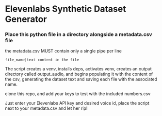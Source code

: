 # Elevenlabs Synthetic Dataset Generator

### Place this python file in a directory alongside a metadata.csv file
the metadata.csv MUST contain only a single pipe per line
```csv
file_name|text content in the file
```

The script creates a venv, installs deps, activates venv, creates an output directory called output_audio, and begins populating it with the content of the csv, generating the dataset text and saving each file with the associated name.

clone this repo, and add your keys to test with the included numbers.csv

Just enter your Elevenlabs API key and desired voice id, place the script next to your metadata.csv and let her rip!
